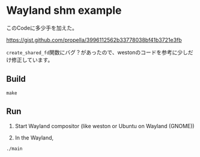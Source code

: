 # Wayland shm example

このCodeに多少手を加えた。

https://gist.github.com/propella/3996112562b33778038bf41b3721e3fb

`create_shared_fd`関数にバグ？があったので、westonのコードを参考に少しだけ修正しています。

## Build

```command
make
```

## Run

1. Start Wayland compositor (like weston or Ubuntu on Wayland (GNOME))

2. In the Wayland,
```
./main
```
